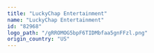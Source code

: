 ```yaml
---
title: "LuckyChap Entertainment"
name: "LuckyChap Entertainment"
id: "82968"
logo_path: "/gRROMOG5bpF6TIDMbfaa5gnFFzl.png"
origin_country: "US"
---
```

